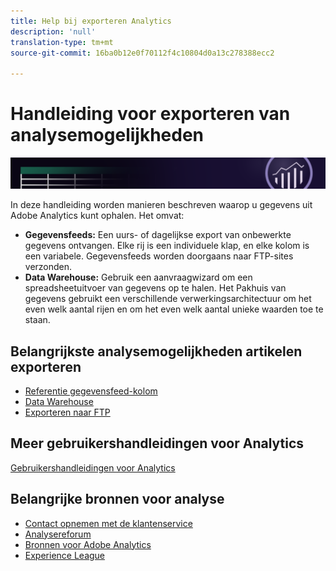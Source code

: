 ```yaml
---
title: Help bij exporteren Analytics
description: 'null'
translation-type: tm+mt
source-git-commit: 16ba0b12e0f70112f4c10804d0a13c278388ecc2

---
```



# Handleiding voor exporteren van analysemogelijkheden

![Banner](../../assets/doc_banner_export.png)

In deze handleiding worden manieren beschreven waarop u gegevens uit Adobe Analytics kunt ophalen. Het omvat:

* **Gegevensfeeds:** Een uurs- of dagelijkse export van onbewerkte gegevens ontvangen. Elke rij is een individuele klap, en elke kolom is een variabele. Gegevensfeeds worden doorgaans naar FTP-sites verzonden.
* **Data Warehouse:** Gebruik een aanvraagwizard om een spreadsheetuitvoer van gegevens op te halen. Het Pakhuis van gegevens gebruikt een verschillende verwerkingsarchitectuur om het even welk aantal rijen en om het even welk aantal unieke waarden toe te staan.

## Belangrijkste analysemogelijkheden artikelen exporteren

* [Referentie gegevensfeed-kolom](/help/export/analytics-data-feed/c-df-contents/datafeeds-reference.md)
* [Data Warehouse](data-warehouse/data-warehouse.md)
* [Exporteren naar FTP](ftp-and-sftp/ftp-overview.md)

## Meer gebruikershandleidingen voor Analytics

[Gebruikershandleidingen voor Analytics](/help/landing/home.md)

## Belangrijke bronnen voor analyse

* [Contact opnemen met de klantenservice](https://helpx.adobe.com/nl/contact/enterprise-support.ec.html)
* [Analysereforum](https://forums.adobe.com/community/experience-cloud/analytics-cloud/analytics)
* [Bronnen voor Adobe Analytics](https://forums.adobe.com/message/10660755)
* [Experience League](https://landing.adobe.com/experience-league/)
